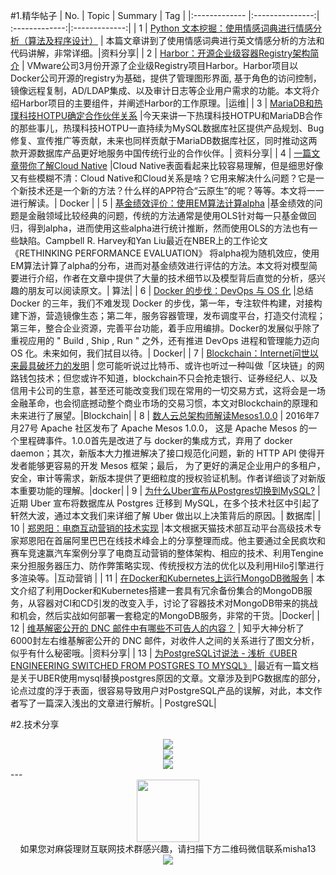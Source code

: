 #1.精华帖子
| No.  | Topic  | Summary | Tag |
|:------------- |:---------------:| :-------------:|:-------------:|
| 1 | [Python 文本挖掘：使用情感词典进行情感分析（算法及程序设计）](http://mp.weixin.qq.com/s?__biz=MzA3MDg0MjgxNQ==&mid=2652389938&idx=1&sn=26438273f915418735fccd6342b2f5cb&scene=1&srcid=0724c6pXYQ5MCkcUQhsaFFQl#rd) | 本篇文章讲到了使用情感词典进行英文情感分析的方法和代码讲解，非常详细。|资料分享|
| 2 | [Harbor：开源企业级容器Registry架构简介](http://mp.weixin.qq.com/s?__biz=MzA3MzYwNjQ3NA==&mid=2651296899&idx=2&sn=099ddd122e17f10880b5723625ed5b74&scene=1&srcid=0726mFhU2biKNeCQL4GIGIgi#rd) | VMware公司3月份开源了企业级Registry项目Harbor。Harbor项目以Docker公司开源的registry为基础，提供了管理图形界面, 基于角色的访问控制，镜像远程复制，AD/LDAP集成、以及审计日志等企业用户需求的功能。本文将介绍Harbor项目的主要组件，并阐述Harbor的工作原理。|运维|
| 3 | [MariaDB和热璞科技HOTPU确定合作伙伴关系](http://mp.weixin.qq.com/s?__biz=MzIwMzI3MzQ0MQ==&mid=2247483766&idx=1&sn=5987d85a20c28251bc329152f2661fed&scene=1&srcid=0724F9OqU4jNmZ9AX6AVXtRv#rd) |今天来讲一下热璞科技HOTPU和MariaDB合作的那些事儿，热璞科技HOTPU一直持续为MySQL数据库社区提供产品规划、Bug修复、宣传推广等贡献，未来也同样贡献于MariaDB数据库社区，同时推动这两款开源数据库产品更好地服务中国传统行业的合作伙伴。| 资料分享|
| 4 | [一篇文章带你了解Cloud Native](http://mp.weixin.qq.com/s?__biz=MzA5OTAyNzQ2OA==&mid=400282199&idx=1&sn=6070df6c57d0dd37918525b477db7a07&scene=2&srcid=1208CLlbVDkbKj64ED9zvoje#rd) |Cloud Native表面看起来比较容易理解，但是细思好像又有些模糊不清：Cloud Native和Cloud关系是啥？它用来解决什么问题？它是一个新技术还是一个新的方法？什么样的APP符合“云原生”的呢？等等。本文将一一进行解读。| Docker |
| 5 | [基金绩效评价：使用EM算法计算alpha](http://mp.weixin.qq.com/s?__biz=MjM5NTE1NjQ0NA==&mid=2654631097&idx=1&sn=a69ded301157dbbd25e80edc21b1bc33&scene=1&srcid=0511x4Px63B9mPe6owCUUVhG#rd) |基金绩效的问题是金融领域比较经典的问题，传统的方法通常是使用OLS针对每一只基金做回归，得到alpha，进而使用这些alpha进行统计推断，然而使用OLS的方法也有一些缺陷。Campbell R. Harvey和Yan Liu最近在NBER上的工作论文《RETHINKING PERFORMANCE EVALUATION》 将alpha视为随机效应，使用EM算法计算了alpha的分布，进而对基金绩效进行评估的方法。本文将对模型简要进行介绍，作者在文章中提供了大量的技术细节以及模型背后直觉的分析，感兴趣的朋友可以阅读原文。| 算法|
| 6 | [Docker 的步伐：DevOps 与 OS 化](http://mp.weixin.qq.com/s?__biz=MzA5MzA2Njk5OA==&mid=2650096266&idx=1&sn=221c719745c5a4f639048d91f8d8fed3&scene=1&srcid=0726bB4a25CA5ch9BVikMfdi#rd) |总结 Docker 的三年，我们不难发现 Docker 的步伐，第一年，专注软件构建，对接构建下游，营造镜像生态；第二年，服务容器管理，发布调度平台，打造交付流程；第三年，整合企业资源，完善平台功能，着手应用编排。Docker的发展似乎除了重视应用的 " Build ,  Ship ,  Run " 之外，还有推进 DevOps 进程和管理能力迈向 OS 化。未来如何，我们拭目以待。| Docker|
| 7 | [Blockchain：Internet问世以来最具破坏力的发明](http://mp.weixin.qq.com/s?__biz=MzA5MzQ2NTY0OA==&mid=2650796271&idx=1&sn=f2b162cc9cfbc913f23e24c61b70b5a3&scene=1&srcid=0727fjqh12FPs5h5bFG7ViQe#rd) | 您可能听说过比特币、或许也听过一种叫做「区块链」的网路钱包技术；但您或许不知道，blockchain不只会抢走银行、证券经纪人、以及信用卡公司的生意，甚至还可能改变我们现在常用的一切交易方式，这将会是一场金融革命，也会彻底撼动整个商业市场的交易习惯，本文对Blockchain的原理和未来进行了展望。|Blockchain|
| 8 | [ 数人云总架构师解读Mesos1.0.0](http://mp.weixin.qq.com/s?__biz=MzA3MDg4Nzc2NQ==&mid=2652133911&idx=1&sn=2f6a56a1679f2de2914fd81b33a85891&scene=1&srcid=0728q8q4EG266O6MmWuEKLob#rd) | 2016年7月27号 Apache 社区发布了 Apache Mesos 1.0.0， 这是 Apache Mesos 的一个里程碑事件。1.0.0首先是改进了与 docker的集成方式，弃用了 docker daemon；其次，新版本大力推进解决了接口规范化问题，新的 HTTP API 使得开发者能够更容易的开发 Mesos 框架；最后， 为了更好的满足企业用户的多租户，安全，审计等需求，新版本提供了更细粒度的授权验证机制。作者详细谈了对新版本重要功能的理解。|docker|
| 9 | [为什么Uber宣布从Postgres切换到MySQL?](http://mp.weixin.qq.com/s?__biz=MzAwMDU1MTE1OQ==&mid=2653547609&idx=1&sn=cbb55ee823ddec9d98ef1fa984e001f6&scene=1&srcid=0729AtFZBIlfejDz4187wQ7q#rd) |近期 Uber 宣布将数据库从 Postgres 迁移到 MySQL，在多个技术社区中引起了轩然大波，通过本文我们来详细了解 Uber 做出以上决策背后的原因。| 数据库|
| 10 | [郑恩阳：电商互动营销的技术实现](http://mp.weixin.qq.com/s?__biz=MzI3MzEzMDI1OQ==&mid=2651814716&idx=1&sn=e84aae2ffe580fdb93839f2473dc89e0&scene=1&srcid=0729opuoXfMR9sbKTcTCgDAs#rd) |本文根据天猫技术部互动平台高级技术专家郑恩阳在首届阿里巴巴在线技术峰会上的分享整理而成。他主要通过全民疯坎和赛车竞速赢汽车案例分享了电商互动营销的整体架构、相应的技术、利用Tengine来分担服务器压力、防作弊策略实现、传统授权方法的优化以及利用Hilo引擎进行多渲染等。|互动营销 |
| 11 | [在Docker和Kubernetes上运行MongoDB微服务](http://mp.weixin.qq.com/s?__biz=MzA5OTAyNzQ2OA==&mid=2649690934&idx=1&sn=03d947464e10b0d41e13addf70af1021&scene=1&srcid=0727gXj9slBr7yUCCldJ6kMJ#rd) | 本文介绍了利用Docker和Kubernetes搭建一套具有冗余备份集合的MongoDB服务，从容器对CI和CD引发的改变入手，讨论了容器技术对MongoDB带来的挑战和机会，然后实战如何部署一套稳定的MongoDB服务，非常的干货。|Docker|
| 12 | [维基解密公开的 DNC 邮件中有哪些不可告人的内容？](http://www.zhihu.com/question/41676600/answer/113216461) | 知乎大神分析了6000封左右维基解密公开的 DNC 邮件，对收件人之间的关系进行了图文分析，似乎有什么秘密哦。|资料分享|
| 13 | [为PostgreSQL讨说法 - 浅析《UBER ENGINEERING SWITCHED FROM POSTGRES TO MYSQL》](https://yq.aliyun.com/articles/58421?spm=5176.100239.bloglist.5.5EyMyo&from=timeline&isappinstalled=0) |最近有一篇文档是关于UBER使用mysql替换postgres原因的文章。文章涉及到PG数据库的部分，论点过度的浮于表面，很容易导致用户对PostgreSQL产品的误解，对此，本文作者写了一篇深入浅出的文章进行解析。| PostgreSQL|


#2.技术分享
<div align=center>
<img src="http://fmn.xnpic.com/fmn072/20160729/1820/large_FyW0_545a0005b9e11e80.jpg" >
</div>

<div align=center>
<img src="http://fmn.rrimg.com/fmn073/20160729/1820/large_wcrS_565c0005b9841e83.jpg" >
</div>
<div align=center>
<img src="http://fmn.rrimg.com/fmn077/20160729/1820/large_bZ5U_777f000645fb1e7f.jpg" >
</div>
---
<div align=center>
<img src="http://tp1.sinaimg.cn/5360958752/180/40095350112/1" width="100" height="100" >
</div>
<html>
<body>
<div align="center" style="border:lpx solid red">
如果您对麻袋理财互联网技术群感兴趣，请扫描下方二维码微信联系misha13
<div align=center>
<img src="http://fmn.rrfmn.com/fmn078/20160501/2225/original_s0Hg_f5cc000266151e83.jpg"  >
</div>
<html>
<body>
<div align="center" style="border:lpx solid red">
</div>

